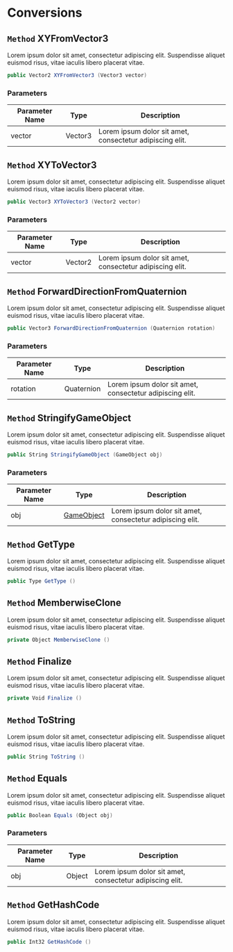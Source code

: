 # Conversions

## `Method` XYFromVector3
Lorem ipsum dolor sit amet, consectetur adipiscing elit. Suspendisse aliquet euismod risus, vitae iaculis libero placerat vitae. 
```csharp
public Vector2 XYFromVector3 (Vector3 vector)
```
### Parameters

| Parameter Name | Type | Description |
| --------- | --------- | --------- |
| vector | Vector3 | Lorem ipsum dolor sit amet, consectetur adipiscing elit. |


## `Method` XYToVector3
Lorem ipsum dolor sit amet, consectetur adipiscing elit. Suspendisse aliquet euismod risus, vitae iaculis libero placerat vitae. 
```csharp
public Vector3 XYToVector3 (Vector2 vector)
```
### Parameters

| Parameter Name | Type | Description |
| --------- | --------- | --------- |
| vector | Vector2 | Lorem ipsum dolor sit amet, consectetur adipiscing elit. |


## `Method` ForwardDirectionFromQuaternion
Lorem ipsum dolor sit amet, consectetur adipiscing elit. Suspendisse aliquet euismod risus, vitae iaculis libero placerat vitae. 
```csharp
public Vector3 ForwardDirectionFromQuaternion (Quaternion rotation)
```
### Parameters

| Parameter Name | Type | Description |
| --------- | --------- | --------- |
| rotation | Quaternion | Lorem ipsum dolor sit amet, consectetur adipiscing elit. |


## `Method` StringifyGameObject
Lorem ipsum dolor sit amet, consectetur adipiscing elit. Suspendisse aliquet euismod risus, vitae iaculis libero placerat vitae. 
```csharp
public String StringifyGameObject (GameObject obj)
```
### Parameters

| Parameter Name | Type | Description |
| --------- | --------- | --------- |
| obj | [GameObject](https://thiagomvas.github.io/AutoDocumentation/Entities/GameObject.html) | Lorem ipsum dolor sit amet, consectetur adipiscing elit. |


## `Method` GetType
Lorem ipsum dolor sit amet, consectetur adipiscing elit. Suspendisse aliquet euismod risus, vitae iaculis libero placerat vitae. 
```csharp
public Type GetType ()
```


## `Method` MemberwiseClone
Lorem ipsum dolor sit amet, consectetur adipiscing elit. Suspendisse aliquet euismod risus, vitae iaculis libero placerat vitae. 
```csharp
private Object MemberwiseClone ()
```


## `Method` Finalize
Lorem ipsum dolor sit amet, consectetur adipiscing elit. Suspendisse aliquet euismod risus, vitae iaculis libero placerat vitae. 
```csharp
private Void Finalize ()
```


## `Method` ToString
Lorem ipsum dolor sit amet, consectetur adipiscing elit. Suspendisse aliquet euismod risus, vitae iaculis libero placerat vitae. 
```csharp
public String ToString ()
```


## `Method` Equals
Lorem ipsum dolor sit amet, consectetur adipiscing elit. Suspendisse aliquet euismod risus, vitae iaculis libero placerat vitae. 
```csharp
public Boolean Equals (Object obj)
```
### Parameters

| Parameter Name | Type | Description |
| --------- | --------- | --------- |
| obj | Object | Lorem ipsum dolor sit amet, consectetur adipiscing elit. |


## `Method` GetHashCode
Lorem ipsum dolor sit amet, consectetur adipiscing elit. Suspendisse aliquet euismod risus, vitae iaculis libero placerat vitae. 
```csharp
public Int32 GetHashCode ()
```

